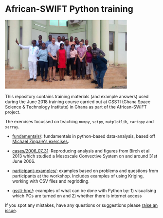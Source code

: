 # African-SWIFT Python training

<img src="photos/participants.jpeg" width=400 />

This repository contains training materials (and example answers) used during
the June 2018 training course carried out at GSSTI (Ghana Space Science
& Technology Institute) in Ghana as part of the African-SWIFT project.

The exercises focussed on teaching `numpy`, `scipy`, `matplotlib`, `cartopy`
and `xarray`.

- [fundamentals/](fundamentals/): fundamentals in python-based data-analysis,
  based off [Michael Zingale's
  exercises](http://bender.astro.sunysb.edu/classes/python-science/).

- [cases/2006_07_31](cases/2006_07_31): Reproducing analysis and figures from
  Birch et al 2013 which studied a Mesoscale Convective System on and around
  31st June 2006.

- [participant-examples/](participant-examples/): examples based on problems
  and questions from participants at the workshop. Includes examples of using
  Kriging, working with CSV files and regridding.

- [gssti-hpc/](gstti-hpc): examples of what can be done with Python by: 1)
  visualising which PCs are turned on and 2) whether there is internet access

If you spot any mistakes, have any questions or suggestions please [raise an
issue](https://github.com/leifdenby/swift-python-training-2018/issues/new).
